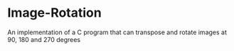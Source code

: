 # Image-Rotation
An implementation of a C program that can transpose and rotate images at 90, 180 and 270 degrees
